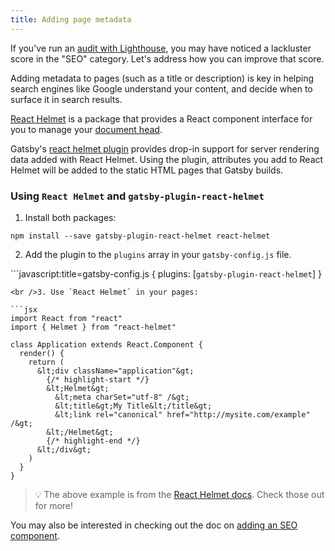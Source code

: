 ```yaml
---
title: Adding page metadata
---
```


If you've run an [audit with Lighthouse](/docs/audit-with-lighthouse/), you may have noticed a lackluster score in the "SEO" category. Let's address how you can improve that score.

Adding metadata to pages (such as a title or description) is key in helping search engines like Google understand your content, and decide when to surface it in search results.

[React Helmet](https://github.com/nfl/react-helmet) is a package that provides a React component interface for you to manage your [document head](https://developer.mozilla.org/en-US/docs/Web/HTML/Element/head).

Gatsby's [react helmet plugin](/packages/gatsby-plugin-react-helmet/) provides drop-in support for server rendering data added with React Helmet. Using the plugin, attributes you add to React Helmet will be added to the static HTML pages that Gatsby builds.

### Using `React Helmet` and `gatsby-plugin-react-helmet`

1. Install both packages:

```shell
npm install --save gatsby-plugin-react-helmet react-helmet
```

2. Add the plugin to the `plugins` array in your `gatsby-config.js` file.

```javascript:title=gatsby-config.js { plugins: [`gatsby-plugin-react-helmet`] }

    <br />3. Use `React Helmet` in your pages:
    
    ```jsx
    import React from "react"
    import { Helmet } from "react-helmet"
    
    class Application extends React.Component {
      render() {
        return (
          &lt;div className="application"&gt;
            {/* highlight-start */}
            &lt;Helmet&gt;
              &lt;meta charSet="utf-8" /&gt;
              &lt;title&gt;My Title&lt;/title&gt;
              &lt;link rel="canonical" href="http://mysite.com/example" /&gt;
            &lt;/Helmet&gt;
            {/* highlight-end */}
          &lt;/div&gt;
        )
      }
    }
    

> 💡 The above example is from the [React Helmet docs](https://github.com/nfl/react-helmet#example). Check those out for more!

You may also be interested in checking out the doc on [adding an SEO component](/docs/add-seo-component/).